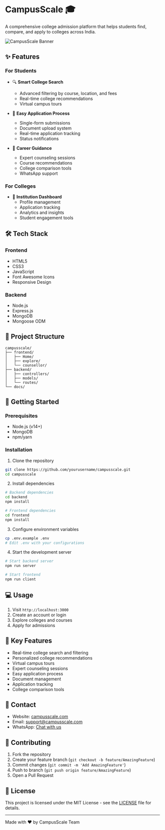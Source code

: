 # CampusScale 🎓

A comprehensive college admission platform that helps students find, compare, and apply to colleges across India.

![CampusScale Banner](path_to_banner_image)

## ✨ Features

### For Students
- 🔍 **Smart College Search**
  - Advanced filtering by course, location, and fees
  - Real-time college recommendations
  - Virtual campus tours

- 📝 **Easy Application Process**
  - Single-form submissions
  - Document upload system
  - Real-time application tracking
  - Status notifications

- 🎯 **Career Guidance**
  - Expert counseling sessions
  - Course recommendations
  - College comparison tools
  - WhatsApp support

### For Colleges
- 💼 **Institution Dashboard**
  - Profile management
  - Application tracking
  - Analytics and insights
  - Student engagement tools

## 🛠️ Tech Stack

### Frontend
- HTML5
- CSS3
- JavaScript
- Font Awesome Icons
- Responsive Design

### Backend
- Node.js
- Express.js
- MongoDB
- Mongoose ODM

## 📂 Project Structure
```
campusscale/
├── frontend/
│   ├── Home/
│   ├── explore/
│   └── counsellor/
├── backend/
│   ├── controllers/
│   ├── models/
│   └── routes/
└── docs/
```

## 🚀 Getting Started

### Prerequisites
- Node.js (v14+)
- MongoDB
- npm/yarn

### Installation

1. Clone the repository
```bash
git clone https://github.com/yourusername/campusscale.git
cd campusscale
```

2. Install dependencies
```bash
# Backend dependencies
cd backend
npm install

# Frontend dependencies
cd frontend
npm install
```

3. Configure environment variables
```bash
cp .env.example .env
# Edit .env with your configurations
```

4. Start the development server
```bash
# Start backend server
npm run server

# Start frontend
npm run client
```

## 💻 Usage

1. Visit `http://localhost:3000`
2. Create an account or login
3. Explore colleges and courses
4. Apply for admissions

## 🌟 Key Features

- Real-time college search and filtering
- Personalized college recommendations
- Virtual campus tours
- Expert counseling sessions
- Easy application process
- Document management
- Application tracking
- College comparison tools

## 📱 Contact

- Website: [campusscale.com](https://campusscale.com)
- Email: support@campusscale.com
- WhatsApp: [Chat with us](https://wa.me/yournumber)

## 👥 Contributing

1. Fork the repository
2. Create your feature branch (`git checkout -b feature/AmazingFeature`)
3. Commit changes (`git commit -m 'Add AmazingFeature'`)
4. Push to branch (`git push origin feature/AmazingFeature`)
5. Open a Pull Request

## 📄 License

This project is licensed under the MIT License - see the [LICENSE](LICENSE) file for details.

---
Made with ❤️ by CampusScale Team
